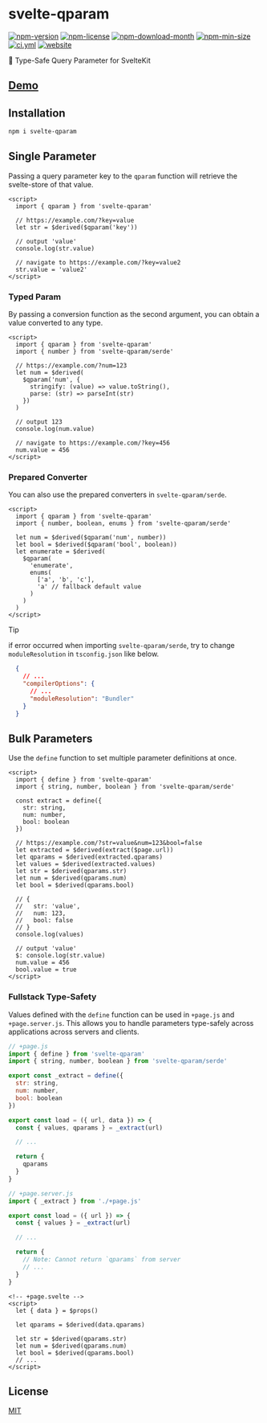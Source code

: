 <!----- BEGIN GHOST DOCS HEADER ----->

# svelte-qparam

<!----- BEGIN GHOST DOCS BADGES ----->

<a href="https://npmjs.com/package/svelte-qparam"><img src="https://img.shields.io/npm/v/svelte-qparam" alt="npm-version" /></a> <a href="https://npmjs.com/package/svelte-qparam"><img src="https://img.shields.io/npm/l/svelte-qparam" alt="npm-license" /></a> <a href="https://npmjs.com/package/svelte-qparam"><img src="https://img.shields.io/npm/dm/svelte-qparam" alt="npm-download-month" /></a> <a href="https://npmjs.com/package/svelte-qparam"><img src="https://img.shields.io/bundlephobia/min/svelte-qparam" alt="npm-min-size" /></a> <a href="https://github.com/jill64/svelte-qparam/actions/workflows/ci.yml"><img src="https://github.com/jill64/svelte-qparam/actions/workflows/ci.yml/badge.svg" alt="ci.yml" /></a> <a href="https://svelte-qparam.jill64.dev"><img src="https://img.shields.io/website?up_message=working&down_message=down&url=https%3A%2F%2Fsvelte-qparam.jill64.dev" alt="website" /></a>

<!----- END GHOST DOCS BADGES ----->

🔎 Type-Safe Query Parameter for SvelteKit

## [Demo](https://svelte-qparam.jill64.dev)

<!----- END GHOST DOCS HEADER ----->

## Installation

```sh
npm i svelte-qparam
```

## Single Parameter

Passing a query parameter key to the `qparam` function will retrieve the svelte-store of that value.

```svelte
<script>
  import { qparam } from 'svelte-qparam'

  // https://example.com/?key=value
  let str = $derived($qparam('key'))

  // output 'value'
  console.log(str.value)

  // navigate to https://example.com/?key=value2
  str.value = 'value2'
</script>
```

### Typed Param

By passing a conversion function as the second argument, you can obtain a value converted to any type.

```svelte
<script>
  import { qparam } from 'svelte-qparam'
  import { number } from 'svelte-qparam/serde'

  // https://example.com/?num=123
  let num = $derived(
    $qparam('num', {
      stringify: (value) => value.toString(),
      parse: (str) => parseInt(str)
    })
  )

  // output 123
  console.log(num.value)

  // navigate to https://example.com/?key=456
  num.value = 456
</script>
```

### Prepared Converter

You can also use the prepared converters in `svelte-qparam/serde`.

```svelte
<script>
  import { qparam } from 'svelte-qparam'
  import { number, boolean, enums } from 'svelte-qparam/serde'

  let num = $derived($qparam('num', number))
  let bool = $derived($qparam('bool', boolean))
  let enumerate = $derived(
    $qparam(
      'enumerate',
      enums(
        ['a', 'b', 'c'],
        'a' // fallback default value
      )
    )
  )
</script>
```

> [!TIP]
> if error occurred when importing `svelte-qparam/serde`, try to change `moduleResolution` in `tsconfig.json` like below.
>
> ```json:tsconfig.json
>   {
>     // ...
>     "compilerOptions": {
>       // ...
>       "moduleResolution": "Bundler"
>     }
>   }
> ```

## Bulk Parameters

Use the `define` function to set multiple parameter definitions at once.

```svelte
<script>
  import { define } from 'svelte-qparam'
  import { string, number, boolean } from 'svelte-qparam/serde'

  const extract = define({
    str: string,
    num: number,
    bool: boolean
  })

  // https://example.com/?str=value&num=123&bool=false
  let extracted = $derived(extract($page.url))
  let qparams = $derived(extracted.qparams)
  let values = $derived(extracted.values)
  let str = $derived(qparams.str)
  let num = $derived(qparams.num)
  let bool = $derived(qparams.bool)

  // {
  //   str: 'value',
  //   num: 123,
  //   bool: false
  // }
  console.log(values)

  // output 'value'
  $: console.log(str.value)
  num.value = 456
  bool.value = true
</script>
```

### Fullstack Type-Safety

Values defined with the `define` function can be used in `+page.js` and `+page.server.js`.
This allows you to handle parameters type-safely across applications across servers and clients.

```js
// +page.js
import { define } from 'svelte-qparam'
import { string, number, boolean } from 'svelte-qparam/serde'

export const _extract = define({
  str: string,
  num: number,
  bool: boolean
})

export const load = ({ url, data }) => {
  const { values, qparams } = _extract(url)

  // ...

  return {
    qparams
  }
}
```

```js
// +page.server.js
import { _extract } from './+page.js'

export const load = ({ url }) => {
  const { values } = _extract(url)

  // ...

  return {
    // Note: Cannot return `qparams` from server
    // ...
  }
}
```

```svelte
<!-- +page.svelte -->
<script>
  let { data } = $props()

  let qparams = $derived(data.qparams)

  let str = $derived(qparams.str)
  let num = $derived(qparams.num)
  let bool = $derived(qparams.bool)
  // ...
</script>
```

<!----- BEGIN GHOST DOCS FOOTER ----->

## License

[MIT](LICENSE)

<!----- END GHOST DOCS FOOTER ----->
